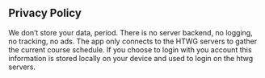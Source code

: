 ## Privacy Policy

We don’t store your data, period. There is no server backend, no logging, no tracking, no ads.
The app only connects to the HTWG servers to gather the current course schedule.
If you choose to login with you account this information is stored locally on your device and used to login on the htwg servers.